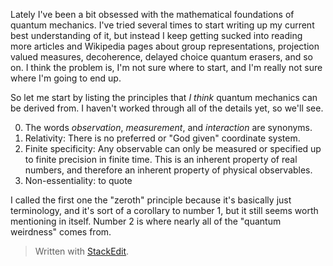 Lately I've been a bit obsessed with the mathematical foundations of quantum mechanics. I've tried several times to start writing up my current best understanding of it, but instead I keep getting sucked into reading more articles and Wikipedia pages about group representations, projection valued measures, decoherence, delayed choice quantum erasers, and so on. I think the problem is, I'm not sure where to start, and I'm really not sure where I'm going to end up.

So let me start by listing the principles that *I think* quantum mechanics can be derived from. I haven't worked through all of the details yet, so we'll see.

0. The words *observation*, *measurement*, and *interaction* are synonyms.
1. Relativity: There is no preferred or "God given" coordinate system.
2. Finite specificity: Any observable can only be measured or specified up to finite precision in finite time. This is an inherent property of real numbers, and therefore an inherent property of physical observables.
3. Non-essentiality: to quote 

I called the first one the "zeroth" principle because it's basically just terminology, and it's sort of a corollary to number 1, but it still seems worth mentioning in itself. Number 2 is where nearly all of the "quantum weirdness" comes from.


> Written with [StackEdit](https://stackedit.io/).
<!--stackedit_data:
eyJoaXN0b3J5IjpbMTQzNzgzMjE5MiwyMDc3MzgxODYxLC0xMz
UyMjI3ODYwLC03OTUwNzE5MzUsNDUyNDIxNTI1LDk2ODUyMzQ4
OCwtMTc0Nzc0NDQ4NSwxMzE1NjM4Nzg1LC0xODkxMTIwMjZdfQ
==
-->